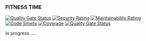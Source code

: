 ### FITNESS TIME

[![Quality Gate Status](https://sonarcloud.io/api/project_badges/measure?project=dov118_fitness&metric=alert_status)](https://sonarcloud.io/summary/overall?id=dov118_fitness)
[![Security Rating](https://sonarcloud.io/api/project_badges/measure?project=dov118_fitness&metric=security_rating)](https://sonarcloud.io/summary/overall?id=dov118_fitness)
[![Maintainability Rating](https://sonarcloud.io/api/project_badges/measure?project=dov118_fitness&metric=sqale_rating)](https://sonarcloud.io/summary/overall?id=dov118_fitness)
[![Code Smells](https://sonarcloud.io/api/project_badges/measure?project=dov118_fitness&metric=code_smells)](https://sonarcloud.io/summary/overall?id=dov118_fitness)
[![Coverage](https://sonarcloud.io/api/project_badges/measure?project=dov118_fitness&metric=coverage)](https://sonarcloud.io/summary/overall?id=dov118_fitness)
[![Quality Gate Status](https://sonarcloud.io/api/project_badges/measure?project=dov118_fitness&metric=alert_status)](https://sonarcloud.io/summary/overall?id=dov118_fitness)

In progress ....